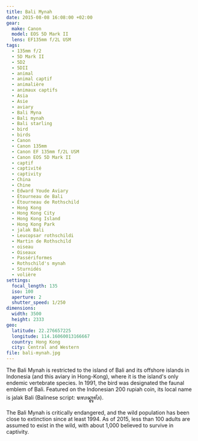 ```yaml
---
title: Bali Mynah
date: 2015-08-08 16:08:00 +02:00
gear:
  make: Canon
  model: EOS 5D Mark II
  lens: EF135mm f/2L USM
tags:
  - 135mm f/2
  - 5D Mark II
  - 5D2
  - 5DII
  - animal
  - animal captif
  - animalière
  - animaux captifs
  - Asia
  - Asie
  - aviary
  - Bali Myna
  - Bali mynah
  - Bali starling
  - bird
  - birds
  - Canon
  - Canon 135mm
  - Canon EF 135mm f/2L USM
  - Canon EOS 5D Mark II
  - captif
  - captivité
  - captivity
  - China
  - Chine
  - Edward Youde Aviary
  - Étourneau de Bali
  - Étourneau de Rothschild
  - Hong Kong
  - Hong Kong City
  - Hong Kong Island
  - Hong Kong Park
  - jalak Bali
  - Leucopsar rothschildi
  - Martin de Rothschild
  - oiseau
  - Oiseaux
  - Passériformes
  - Rothschild's mynah
  - Sturnidés
  - volière
settings:
  focal_length: 135
  iso: 100
  aperture: 2
  shutter_speed: 1/250
dimensions:
  width: 3500
  height: 2333
geo:
  latitude: 22.276657225
  longitude: 114.16060013166667
  country: Hong Kong
  city: Central and Western
file: bali-mynah.jpg
---
```


The Bali Mynah is restricted to the island of Bali and its offshore islands in Indonesia (and this aviary in Hong-Kong), where it is the island's only endemic vertebrate species. In 1991, the bird was designated the faunal emblem of Bali. Featured on the Indonesian 200 rupiah coin, its local name is jalak Bali (Balinese script: ᬚᬮᬓ᭄ᬩᬮᬶ).

The Bali Mynah is critically endangered, and the wild population has been close to extinction since at least 1994. As of 2015, less than 100 adults are assumed to exist in the wild, with about 1,000 believed to survive in captivity.
